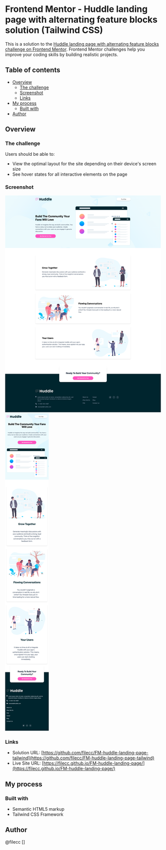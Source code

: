 # Frontend Mentor - Huddle landing page with alternating feature blocks solution (Tailwind CSS)

This is a solution to the [Huddle landing page with alternating feature blocks challenge on Frontend Mentor](https://www.frontendmentor.io/challenges/huddle-landing-page-with-alternating-feature-blocks-5ca5f5981e82137ec91a5100). Frontend Mentor challenges help you improve your coding skills by building realistic projects. 

## Table of contents

- [Overview](#overview)
  - [The challenge](#the-challenge)
  - [Screenshot](#screenshot)
  - [Links](#links)
- [My process](#my-process)
  - [Built with](#built-with)
- [Author](#author)



## Overview

### The challenge

Users should be able to:

- View the optimal layout for the site depending on their device's screen size
- See hover states for all interactive elements on the page

### Screenshot

![Desktop](./huddle-desktop.png)
![Mobile](./huddle-mobile.png)

### Links

- Solution URL: [https://github.com/filecc/FM-huddle-landing-page-tailwind](https://github.com/filecc/FM-huddle-landing-page-tailwind)
- Live Site URL: [https://filecc.github.io/FM-huddle-landing-page/](https://filecc.github.io/FM-huddle-landing-page/)

## My process

### Built with

- Semantic HTML5 markup
- Tailwind CSS Framework

## Author

@filecc
[]